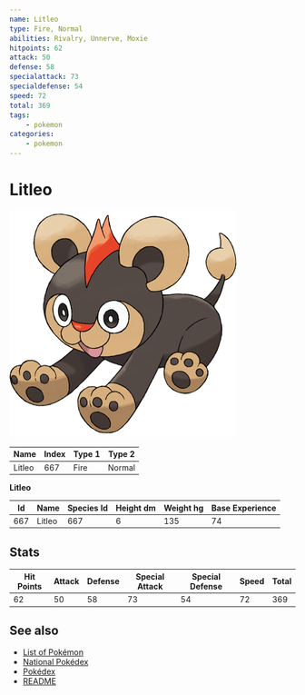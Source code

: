```yaml
---
name: Litleo
type: Fire, Normal
abilities: Rivalry, Unnerve, Moxie
hitpoints: 62
attack: 50
defense: 58
specialattack: 73
specialdefense: 54
speed: 72
total: 369
tags:
    - pokemon
categories:
    - pokemon
---
```


# Litleo


![Litleo](images/667.png)

| **Name** | **Index** | **Type 1** | **Type 2** |
|----|----|----|----|
| Litleo | 667 | Fire | Normal  |

**Litleo** 




| **Id** | **Name** | **Species Id** | **Height dm** | **Weight hg** | **Base Experience** |
|--------|----------|----------------|------------|------------|---------------------|
| 667 | Litleo | 667 | 6 | 135 | 74 |



## Stats

| **Hit Points** | **Attack** | **Defense** | **Special Attack** | **Special Defense** | **Speed** | **Total** |
|----------------|------------|-------------|--------------------|---------------------|-----------|-----------|
| 62 | 50 | 58 | 73 | 54 | 72 | 369 |

## See also

- [List of Pokémon](../pokemon.md)
- [National Pokédex](../national_pokedex.md)
- [Pokédex](../pokedex.md)
- [README](../README.md)
